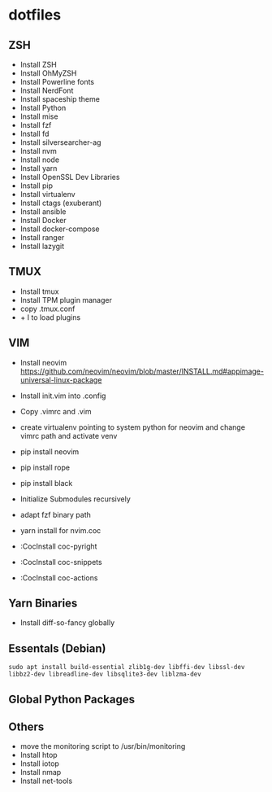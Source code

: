 # dotfiles

## ZSH

- Install ZSH
- Install OhMyZSH
- Install Powerline fonts
- Install NerdFont
- Install spaceship theme
- Install Python
- Install mise
- Install fzf
- Install fd
- Install silversearcher-ag
- Install nvm
- Install node
- Install yarn
- Install OpenSSL Dev Libraries
- Install pip
- Install virtualenv
- Install ctags (exuberant)
- Install ansible
- Install Docker
- Install docker-compose
- Install ranger
- Install lazygit

## TMUX

- Install tmux
- Install TPM plugin manager
- copy .tmux.conf
- <prefix> + I to load plugins

## VIM

- Install neovim
  https://github.com/neovim/neovim/blob/master/INSTALL.md#appimage-universal-linux-package

- Install init.vim into .config
- Copy .vimrc and .vim
- create virtualenv pointing to system python for neovim and change vimrc path
  and activate venv
- pip install neovim
- pip install rope
- pip install black
- Initialize Submodules recursively
- adapt fzf binary path
- yarn install for nvim.coc
- :CocInstall coc-pyright
- :CocInstall coc-snippets
- :CocInstall coc-actions

## Yarn Binaries

- Install diff-so-fancy globally

## Essentals (Debian)

`sudo apt install build-essential zlib1g-dev libffi-dev libssl-dev libbz2-dev libreadline-dev libsqlite3-dev liblzma-dev`

## Global Python Packages

## Others

- move the monitoring script to /usr/bin/monitoring
- Install htop
- Install iotop
- Install nmap
- Install net-tools
